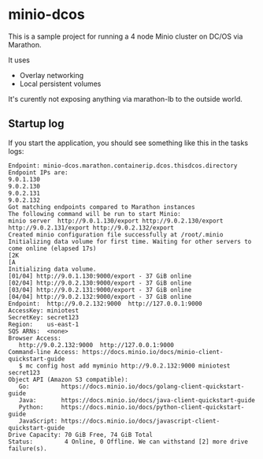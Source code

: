 # minio-dcos

This is a sample project for running a 4 node Minio cluster on DC/OS via Marathon.

It uses
 * Overlay networking
 * Local persistent volumes

It's curently not exposing anything via marathon-lb to the outside world.

## Startup log

If you start the application, you should see something like this in the tasks logs:

```
Endpoint: minio-dcos.marathon.containerip.dcos.thisdcos.directory
Endpoint IPs are:
9.0.1.130
9.0.2.130
9.0.2.131
9.0.2.132
Got matching endpoints compared to Marathon instances
The following command will be run to start Minio:
minio server  http://9.0.1.130/export http://9.0.2.130/export http://9.0.2.131/export http://9.0.2.132/export
Created minio configuration file successfully at /root/.minio
Initializing data volume for first time. Waiting for other servers to come online (elapsed 17s)
[2K
[A
Initializing data volume.
[01/04] http://9.0.1.130:9000/export - 37 GiB online
[02/04] http://9.0.2.130:9000/export - 37 GiB online
[03/04] http://9.0.2.131:9000/export - 37 GiB online
[04/04] http://9.0.2.132:9000/export - 37 GiB online
Endpoint:  http://9.0.2.132:9000  http://127.0.0.1:9000
AccessKey: miniotest 
SecretKey: secret123 
Region:    us-east-1
SQS ARNs:  <none>
Browser Access:
   http://9.0.2.132:9000  http://127.0.0.1:9000
Command-line Access: https://docs.minio.io/docs/minio-client-quickstart-guide
   $ mc config host add myminio http://9.0.2.132:9000 miniotest secret123
Object API (Amazon S3 compatible):
   Go:         https://docs.minio.io/docs/golang-client-quickstart-guide
   Java:       https://docs.minio.io/docs/java-client-quickstart-guide
   Python:     https://docs.minio.io/docs/python-client-quickstart-guide
   JavaScript: https://docs.minio.io/docs/javascript-client-quickstart-guide
Drive Capacity: 70 GiB Free, 74 GiB Total
Status:         4 Online, 0 Offline. We can withstand [2] more drive failure(s).
```